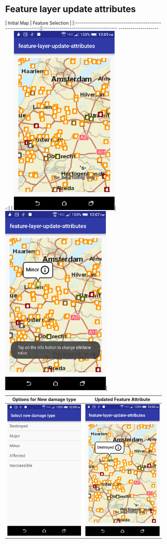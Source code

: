 # Feature layer update attributes

|  Initial Map                                                 |  Feature Selection                                          |
|:------------------------------------------------------------:|:------------------------------------- ---------------------:|
| ![FeatLUpdateAttr App](feature-layer-update-attributes-1.png)|![FeatLUpdateAttr App](feature-layer-update-attributes-2.png)|

|  Options for New damage type                                 |  Updated Feature Attribute                                  |
|:------------------------------------------------------------:|:-----------------------------------------------------------:|
| ![FeatLUpdateAttr App](feature-layer-update-attributes-3.png)|![FeatLUpdateAttr App](feature-layer-update-attributes-4.png)|
